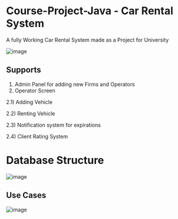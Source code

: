 # Course-Project-Java - Car Rental System

A fully Working Car Rental System made as a Project for University 

![image](https://user-images.githubusercontent.com/29221743/168470739-2f131103-99b1-4ea3-8460-287621a8390b.png)

## Supports

1) Admin Panel for adding new Firms and Operators
2) Operator Screen


2.1) Adding Vehicle 

2.2) Renting Vehicle

2.3) Notification system for expirations

2.4) Client Rating System

# Database Structure 
![image](https://user-images.githubusercontent.com/29221743/168470836-1ccb83ee-9a71-4f1f-9c7e-711f71d1f1c1.png)

## Use Cases 

![image](https://user-images.githubusercontent.com/29221743/168470840-86aa8693-95e6-4cd7-be6e-04beb4bdb415.png)
